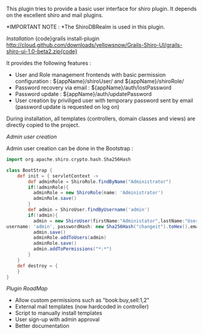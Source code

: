 This plugin tries to provide a basic user interface for shiro plugin. It depends on the excellent shiro and mail plugins.

*IMPORTANT NOTE : *The ShiroDBRealm is used in this plugin.

*Installation* {code}grails install-plugin http://cloud.github.com/downloads/yellowsnow/Grails-Shiro-UI/grails-shiro-ui-1.0-beta2.zip{code}

It provides the following features :

* User and Role management frontends with basic permission configuration : ${appName}/shiroUser/ and ${appName}/shiroRole/ 
* Password recovery via email : ${appName}/auth/lostPassword
* Password update : ${appName}/auth/updatePassword
* User creation by priviliged user with temporary password sent by email (password update is requested on log on)

During installation, all templates (controllers, domain classes and views) are directly copied to the project.

*Admin user creation*

Admin user creation can be done in the Bootstrap :
```groovy
import org.apache.shiro.crypto.hash.Sha256Hash

class BootStrap {
    def init = { servletContext ->
		def adminRole = ShiroRole.findByName("Administrator")
		if(!adminRole){
		  adminRole = new ShiroRole(name: 'Administrator')
		  adminRole.save()
		}
		def admin = ShiroUser.findByUsername('admin')
		if(!admin){
		  admin = new ShiroUser(firstName:"Administator",lastName:"User", 
username: 'admin', passwordHash: new Sha256Hash("changeit").toHex(),email:'someone@gmail.com')
		  admin.save()
		  adminRole.addToUsers(admin)
		  adminRole.save()
		  admin.addToPermissions("*:*")
		}
    }
    def destroy = {
    }
}
```

*Plugin RoadMap*

* Allow custom permissions such as "book:buy,sell:1,2"
* External mail templates (now hardcoded in controller)
* Script to manually install templates
* User sign-up with admin approval
* Better documentation